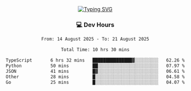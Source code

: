 
<div align="center">
  <a href="https://git.io/typing-svg"><img src="https://readme-typing-svg.demolab.com?font=Fira+Code&size=30&pause=1000&color=33F7F5&center=true&vCenter=true&width=435&lines=Hi+there+%F0%9F%91%8B+I+am+AirboZH+;Welcome+to+my+Github" alt="Typing SVG" /></a>

<h3>💻 Dev Hours</h3>
<!--START_SECTION:waka-->

```txt
From: 14 August 2025 - To: 21 August 2025

Total Time: 10 hrs 30 mins

TypeScript       6 hrs 32 mins   ███████████████▓░░░░░░░░░   62.26 %
Python           50 mins         ██░░░░░░░░░░░░░░░░░░░░░░░   07.97 %
JSON             41 mins         █▓░░░░░░░░░░░░░░░░░░░░░░░   06.61 %
Other            28 mins         █░░░░░░░░░░░░░░░░░░░░░░░░   04.58 %
Go               25 mins         █░░░░░░░░░░░░░░░░░░░░░░░░   04.07 %
```

<!--END_SECTION:waka-->
</div>  
